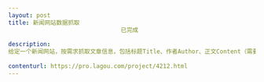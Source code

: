 ```yaml
---                
layout: post       
title: 新闻网站数据抓取
                                已完成
           
description: 
给定一个新闻网站，按需求抓取文章信息，包括标题Title、作者Author、正文Content（需要把图片下载到本地）等等
     
contenturl: https://pro.lagou.com/project/4212.html      
---                 
```

